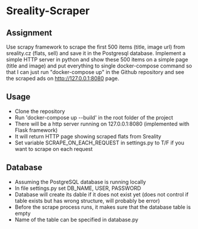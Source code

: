 # Sreality-Scraper

## Assignment
Use scrapy framework to scrape the first 500 items (title, image url) from sreality.cz (flats, sell) and save it in the Postgresql database. Implement a simple HTTP server in python and show these 500 items on a simple page (title and image) and put everything to single docker-compose command so that I can just run "docker-compose up" in the Github repository and see the scraped ads on http://127.0.0.1:8080 page.

## Usage
- Clone the repository
- Run 'docker-compose up --build' in the root folder of the project
- There will be a http server running on 127.0.0.1:8080 (implemented with Flask framework)
- It will return HTTP page showing scraped flats from Sreality
- Set variable SCRAPE_ON_EACH_REQUEST in settings.py to T/F if you want to scrape on each request


## Database
- Assuming the PostgreSQL database is running locally
- In file settings.py set DB_NAME, USER, PASSWORD
- Database will create its dable if it does not exist yet (does not control if table exists but has wrong structure, will probably be error)
- Before the scrape process runs, it makes sure that the database table is empty
- Name of the table can be specified in database.py
